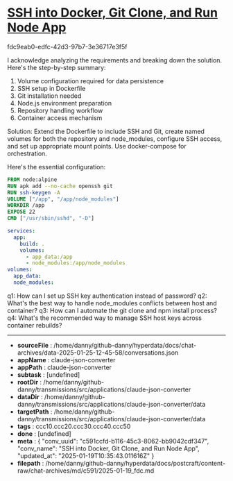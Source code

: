 # [SSH into Docker, Git Clone, and Run Node App](https://claude.ai/chat/c591ccfd-b116-45c3-8062-bb9042cdf347)

fdc9eab0-edfc-42d3-97b7-3e36717e3f5f

 I acknowledge analyzing the requirements and breaking down the solution. Here's the step-by-step summary:

1. Volume configuration required for data persistence
2. SSH setup in Dockerfile
3. Git installation needed
4. Node.js environment preparation
5. Repository handling workflow
6. Container access mechanism

Solution:
Extend the Dockerfile to include SSH and Git, create named volumes for both the repository and node_modules, configure SSH access, and set up appropriate mount points. Use docker-compose for orchestration.

Here's the essential configuration:

```dockerfile
FROM node:alpine
RUN apk add --no-cache openssh git
RUN ssh-keygen -A
VOLUME ["/app", "/app/node_modules"]
WORKDIR /app
EXPOSE 22
CMD ["/usr/sbin/sshd", "-D"]
```

```yaml
services:
  app:
    build: .
    volumes:
      - app_data:/app
      - node_modules:/app/node_modules
volumes:
  app_data:
  node_modules:
```

q1: How can I set up SSH key authentication instead of password?
q2: What's the best way to handle node_modules conflicts between host and container?
q3: How can I automate the git clone and npm install process?
q4: What's the recommended way to manage SSH host keys across container rebuilds?

---

* **sourceFile** : /home/danny/github-danny/hyperdata/docs/chat-archives/data-2025-01-25-12-45-58/conversations.json
* **appName** : claude-json-converter
* **appPath** : claude-json-converter
* **subtask** : [undefined]
* **rootDir** : /home/danny/github-danny/transmissions/src/applications/claude-json-converter
* **dataDir** : /home/danny/github-danny/transmissions/src/applications/claude-json-converter/data
* **targetPath** : /home/danny/github-danny/transmissions/src/applications/claude-json-converter/data
* **tags** : ccc10.ccc20.ccc30.ccc40.ccc50
* **done** : [undefined]
* **meta** : {
  "conv_uuid": "c591ccfd-b116-45c3-8062-bb9042cdf347",
  "conv_name": "SSH into Docker, Git Clone, and Run Node App",
  "updated_at": "2025-01-19T10:35:43.011616Z"
}
* **filepath** : /home/danny/github-danny/hyperdata/docs/postcraft/content-raw/chat-archives/md/c591/2025-01-19_fdc.md